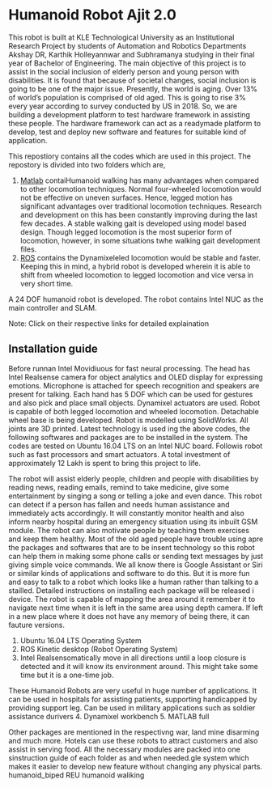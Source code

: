 
# Humanoid Robot Ajit 2.0
This robot is built at KLE Technological University as an Institutional Research Project by students of Automation and Robotics Departments Akshay DR, Karthik Holleyannwar and Subhramanya studying in their final year of Bachelor of Engineering. The main objective of this project is to assist in the social inclusion of elderly person and young person with disabilities. It is found that because of societal changes, social inclusion is going to be one of the major issue. Presently, the world is aging. Over 13% of world’s population is comprised of old aged. This is going to rise 3% every year according to survey conducted by US in 2018. So, we are building a development platform to test hardware framework in assisting these people. The hardware framework can act as a readymade platform to develop, test and deploy new software and features for suitable kind of application. 

This repostiory contains all the codes which are used in this project. The repostory is divided into two folders which are,

 1. [Matlab](Matlab/) contaiHumanoid walking has many advantages when compared to other locomotion techniques. Normal four-wheeled locomotion would not be effective on uneven surfaces. Hence, legged motion has significant advantages over traditional locomotion techniques. Research and development on this has been constantly improving during the last few decades. A stable walking gait is developed using model based design. Though legged locomotion is the most superior form of locomotion, however, in some situations twhe walking gait development files. 
 2. [ROS](ROS/) contains the Dynamixeleled locomotion would be stable and faster. Keeping this in mind, a hybrid robot is developed wherein it is able to shift from wheeled locomotion to legged locomotion and vice versa in very short time.

A 24 DOF humanoid robot is developed. The robot contains Intel NUC as the main controller and SLAM.
 
Note: Click on their respective links for detailed explaination

## Installation guide
Before runnan Intel Movidiuous for fast neural processing. The head has Intel Realsense camera for object analytics and OLED display for expressing emotions. Microphone is attached for speech recognition and speakers are present for talking. Each hand has 5 DOF which can be used for gestures and also pick and place small objects. Dynamixel actuators are used. Robot is capable of both legged locomotion and wheeled locomotion. Detachable wheel base is being developed. Robot is modelled using SolidWorks. All joints are 3D printed. Latest technology is used ing the above codes, the following softwares and packages are to be installed in the system. The codes are tested on Ubuntu 16.04 LTS on an Intel NUC board. Followis robot such as fast processors and smart actuators. A total investment of approximately 12 Lakh is spent to bring this project to life.

The robot will assist elderly people, children and people with disabilities by reading news, reading emails, remind to take medicine, give some entertainment by singing a song or telling a joke and even dance. This robot can detect if a person has fallen and needs human assistance and immediately acts accordingly. It will constantly monitor health and also inform nearby hospital during an emergency situation using its inbuilt GSM module. The robot can also motivate people by teaching them exercises and keep them healthy. Most of the old aged people have trouble using apre the packages and softwares that are to be insent technology so this robot can help them in making some phone calls or sending text messages by just giving simple voice commands. We all know there is Google Assistant or Siri or similar kinds of applications and software to do this. But it is more fun and easy to talk to a robot which looks like a human rather than talking to a stailled. Detailed instructions on installing each package will be released i device. The robot is capable of mapping the area around it remember it to navigate next time when it is left in the same area using depth camera. If left in a new place where it does not have any memory of being there, it can fauture versions. 

1. Ubuntu 16.04 LTS Operating System
2. ROS Kinetic desktop (Robot Operating System)
3. Intel Realsensomatically move in all directions until a loop closure is detected and it will know its environment around. This might take some time but it is a one-time job.

These Humanoid Robots are very useful in huge number of applications. It can be used in hospitals for assisting patients, supporting handicapped by providing support leg. Can be used in military applications such as soldier assistance durivers
4. Dynamixel workbench
5. MATLAB full

Other packages are mentioned in the respectivng war, land mine disarming and much more. Hotels can use these robots to attract customers and also assist in serving food. All the necessary modules are packed into one sinstruction guide of each folder as and when needed.gle system which makes it easier to develop new feature without changing any physical parts. 
humanoid_biped
REU humanoid waliking
<!--stackedit_data:
eyJoaXN0b3J5IjpbMTY0NDY1ODE0MV19
-->